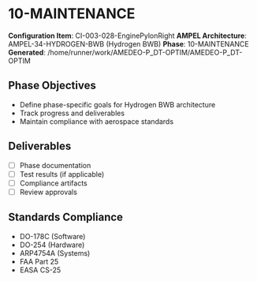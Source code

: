 # 10-MAINTENANCE

**Configuration Item**: CI-003-028-EnginePylonRight
**AMPEL Architecture**: AMPEL-34-HYDROGEN-BWB (Hydrogen BWB)
**Phase**: 10-MAINTENANCE
**Generated**: /home/runner/work/AMEDEO-P_DT-OPTIM/AMEDEO-P_DT-OPTIM

## Phase Objectives
- Define phase-specific goals for Hydrogen BWB architecture
- Track progress and deliverables
- Maintain compliance with aerospace standards

## Deliverables
- [ ] Phase documentation
- [ ] Test results (if applicable)
- [ ] Compliance artifacts
- [ ] Review approvals

## Standards Compliance
- DO-178C (Software)
- DO-254 (Hardware)
- ARP4754A (Systems)
- FAA Part 25
- EASA CS-25
